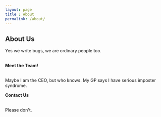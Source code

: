 ```yaml
---
layout: page
title : About
permalink: /about/
---
```


<h2>About Us</h2>
<p>Yes we write bugs, we are ordinary people too.</p>
<br>
<div class="manual-post">
  <div class="manual manual-title">
  <strong>Meet the Team!</strong>
  </div>
<br>  

<div class="manual-content">
<p>Maybe I am the CEO, but who knows. My GP says I have serious imposter syndrome. </p>
</div>

<div class="manual manual-title">
  <strong>Contact Us</strong>
  </div>
<br>  
<div class="manual-content">
<p>Please don't.</p>
</div>
</div>
